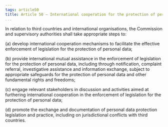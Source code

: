 ```yaml
---
tags: article50
title: Article 50 – International cooperation for the protection of personal data
...
```


In relation to third countries and international organisations, the Commission and supervisory authorities shall take appropriate steps to:

(a) develop international cooperation mechanisms to facilitate the effective enforcement of legislation for the protection of personal data;

(b) provide international mutual assistance in the enforcement of legislation for the protection of personal data, including through notification, complaint referral, investigative assistance and information exchange, subject to appropriate safeguards for the protection of personal data and other fundamental rights and freedoms;

(c) engage relevant stakeholders in discussion and activities aimed at furthering international cooperation in the enforcement of legislation for the protection of personal data;

(d) promote the exchange and documentation of personal data protection legislation and practice, including on jurisdictional conflicts with third countries.
